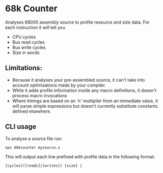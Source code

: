 # 68k Counter

Analyses 68000 assembly source to profile resource and size data. For each instruction it will tell you.

- CPU cycles
- Bus read cycles
- Bus write cycles
- Size in words

## Limitations:

- Because it analyses your pre-assembled source, it can't take into account
  optimisations made by your compiler.
- While it adds profile information inside any macro definitions, it doesn't
  process macro invocations
- Where timings are based on an 'n' multiplier from an immediate value, it
  will parse simple expressions but doesn't currently substitute constants
  defined elsewhere.

## CLI usage

To analyse a source file run:

`npx 68kcounter mysource.s`

This will output each line prefixed with profile data in the following format:

`[cycles]([reads]/[writes]) [size] |`
